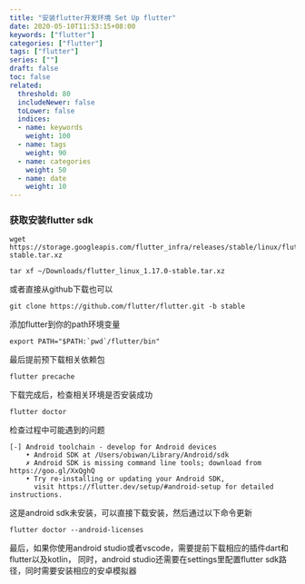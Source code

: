 ```yaml
---
title: "安装flutter开发环境 Set Up flutter"
date: 2020-05-10T11:53:15+08:00
keywords: ["flutter"]
categories: ["flutter"]
tags: ["flutter"]
series: [""]
draft: false
toc: false
related:
  threshold: 80
  includeNewer: false
  toLower: false
  indices:
  - name: keywords
    weight: 100
  - name: tags
    weight: 90
  - name: categories
    weight: 50
  - name: date
    weight: 10
---
```


### 获取安装flutter sdk

```shell script
wget https://storage.googleapis.com/flutter_infra/releases/stable/linux/flutter_linux_1.17.0-stable.tar.xz

tar xf ~/Downloads/flutter_linux_1.17.0-stable.tar.xz
```
或者直接从github下载也可以
```shell script
git clone https://github.com/flutter/flutter.git -b stable
```

添加flutter到你的path环境变量
```shell script
export PATH="$PATH:`pwd`/flutter/bin"
```

最后提前预下载相关依赖包
```shell script
flutter precache
```

下载完成后，检查相关环境是否安装成功
```shell script
flutter doctor
```

检查过程中可能遇到的问题
```shell script
[-] Android toolchain - develop for Android devices
    • Android SDK at /Users/obiwan/Library/Android/sdk
    ✗ Android SDK is missing command line tools; download from https://goo.gl/XxQghQ
    • Try re-installing or updating your Android SDK,
      visit https://flutter.dev/setup/#android-setup for detailed instructions.
```
这是android sdk未安装，可以直接下载安装，然后通过以下命令更新
```shell script
flutter doctor --android-licenses
```

最后，如果你使用android studio或者vscode，需要提前下载相应的插件dart和flutter以及kotlin，
同时，android studio还需要在settings里配置flutter sdk路径，同时需要安装相应的安卓模拟器
